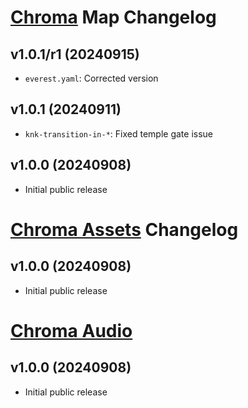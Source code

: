 
# [Chroma]( https://gamebanana.com/mods/540927 ) Map Changelog

## v1.0.1/r1 (20240915)

- `everest.yaml`: Corrected version

## v1.0.1 (20240911)

- `knk-transition-in-*`: Fixed temple gate issue

## v1.0.0 (20240908)

- Initial public release


# [Chroma Assets]( https://gamebanana.com/mods/540928 ) Changelog

## v1.0.0 (20240908)

- Initial public release


# [Chroma Audio]( https://gamebanana.com/mods/540930 )

## v1.0.0 (20240908)

- Initial public release


